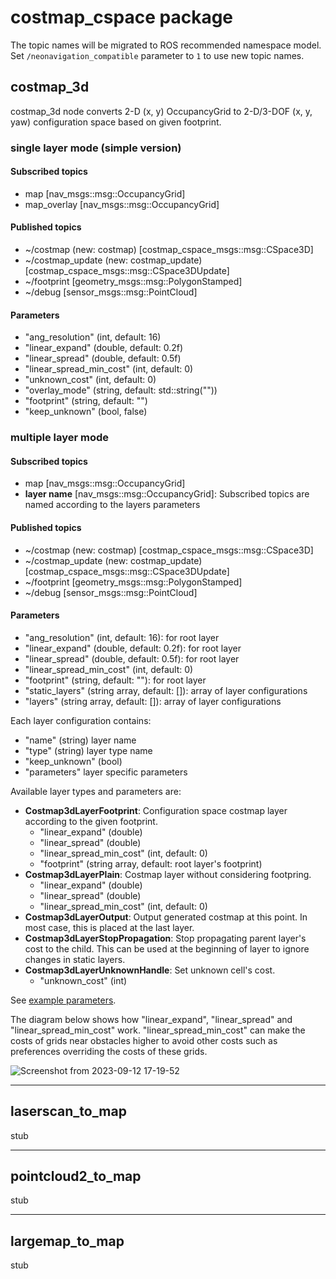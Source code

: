# costmap_cspace package

The topic names will be migrated to ROS recommended namespace model.
Set `/neonavigation_compatible` parameter to `1` to use new topic names.

## costmap_3d

costmap_3d node converts 2-D (x, y) OccupancyGrid to 2-D/3-DOF (x, y, yaw) configuration space based on given footprint.

### single layer mode (simple version)

#### Subscribed topics

* map [nav_msgs::msg::OccupancyGrid]
* map_overlay [nav_msgs::msg::OccupancyGrid]

#### Published topics

* ~/costmap (new: costmap) [costmap_cspace_msgs::msg::CSpace3D]
* ~/costmap_update (new: costmap_update) [costmap_cspace_msgs::msg::CSpace3DUpdate]
* ~/footprint [geometry_msgs::msg::PolygonStamped]
* ~/debug [sensor_msgs::msg::PointCloud]

#### Parameters

* "ang_resolution" (int, default: 16)
* "linear_expand" (double, default: 0.2f)
* "linear_spread" (double, default: 0.5f)
* "linear_spread_min_cost" (int, default: 0)
* "unknown_cost" (int, default: 0)
* "overlay_mode" (string, default: std::string(""))
* "footprint" (string, default: "")
* "keep_unknown" (bool, false)

### multiple layer mode

#### Subscribed topics

* map [nav_msgs::msg::OccupancyGrid]
* **layer name** [nav_msgs::msg::OccupancyGrid]: Subscribed topics are named according to the layers parameters

#### Published topics

* ~/costmap (new: costmap) [costmap_cspace_msgs::msg::CSpace3D]
* ~/costmap_update (new: costmap_update) [costmap_cspace_msgs::msg::CSpace3DUpdate]
* ~/footprint [geometry_msgs::msg::PolygonStamped]
* ~/debug [sensor_msgs::msg::PointCloud]

#### Parameters

* "ang_resolution" (int, default: 16): for root layer
* "linear_expand" (double, default: 0.2f): for root layer
* "linear_spread" (double, default: 0.5f): for root layer
* "linear_spread_min_cost" (int, default: 0)
* "footprint" (string, default: ""): for root layer
* "static_layers" (string array, default: []): array of layer configurations
* "layers" (string array, default: []): array of layer configurations

Each layer configuration contains:
* "name" (string) layer name
* "type" (string) layer type name
* "keep_unknown" (bool)
* "parameters" layer specific parameters

Available layer types and parameters are:
- **Costmap3dLayerFootprint**: Configuration space costmap layer according to the given footprint.
  - "linear_expand" (double)
  - "linear_spread" (double)
  - "linear_spread_min_cost" (int, default: 0)
  - "footprint" (string array, default: root layer's footprint)
- **Costmap3dLayerPlain**: Costmap layer without considering footpring.
  - "linear_expand" (double)
  - "linear_spread" (double)
  - "linear_spread_min_cost" (int, default: 0)
- **Costmap3dLayerOutput**: Output generated costmap at this point. In most case, this is placed at the last layer.
- **Costmap3dLayerStopPropagation**: Stop propagating parent layer's cost to the child. This can be used at the beginning of layer to ignore changes in static layers.
- **Costmap3dLayerUnknownHandle**: Set unknown cell's cost.
  - "unknown_cost" (int)

See [example parameters](https://github.com/at-wat/neonavigation/blob/master/neonavigation_launch/config/navigate.yaml).

The diagram below shows how "linear_expand", "linear_spread" and "linear_spread_min_cost" work.
"linear_spread_min_cost" can make the costs of grids near obstacles higher to avoid other costs such as preferences overriding the costs of these grids.

![Screenshot from 2023-09-12 17-19-52](https://github.com/at-wat/neonavigation/assets/8833040/58001b49-b603-47e9-92e7-0517f0aaf8ba)

----
## laserscan_to_map

stub

----
## pointcloud2_to_map

stub

----
## largemap_to_map

stub
